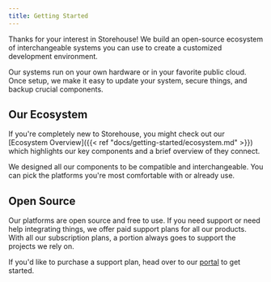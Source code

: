 ```yaml
---
title: Getting Started
---
```


Thanks for your interest in Storehouse!  We build an open-source ecosystem of
interchangeable systems you can use to create a customized development
environment.

Our systems run on your own hardware or in your favorite public cloud.  Once
setup, we make it easy to update your system, secure things, and backup crucial
components.

## Our Ecosystem

If you're completely new to Storehouse, you might check out our [Ecosystem
Overview]({{< ref "docs/getting-started/ecosystem.md" >}}) which highlights our
key components and a brief overview of they connect.

We designed all our components to be compatible and interchangeable.  You can
pick the platforms you're most comfortable with or already use.

## Open Source

Our platforms are open source and free to use.  If you need support or need help
integrating things, we offer paid support plans for all our products.  With all
our subscription plans, a portion always goes to support the projects we rely
on.

If you'd like to purchase a support plan, head over to our
[portal](https://portal.storehouse.dev/start) to get started.
